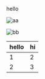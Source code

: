 hello


![aa](https://github.com/shiep18/EIS2020/blob/master/markdowncheatsheet.JPG)  

![bb](F:\大三上\物理实验\新建文件夹\assets\0.jpg)

| hello | hi |
|-----|---|
|1|2|
|2|3|
